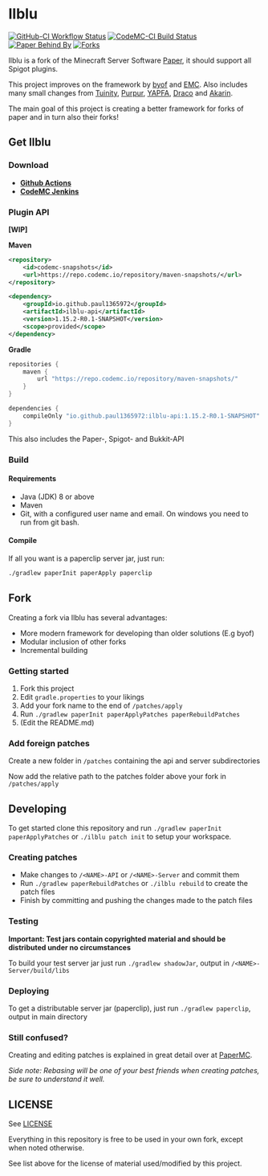 # Ilblu

[![GitHub-CI Workflow Status](https://badgen.net/github/checks/Paul1365972/Ilblu?label=Github%20Build&icon=github)](https://github.com/Paul1365972/Ilblu/actions?query=workflow%3A%22Build%22)
[![CodeMC-CI Build Status](https://badgen.net/runkit/jenkins-status-vbryjbp7mcuc/ci.codemc.io%2Fjob%2FPaul1365972%2Fjob%2FIlblu?label=CodeMC%20Build&icon=https%3A%2F%2Fsvgshare.com%2Fi%2FK8A.svg&cache=900)](https://ci.codemc.io/job/Paul1365972/job/Ilblu/)
[![Paper Behind By](https://badgen.net/runkit/behind-paper-0pf96gidt2a1/Paul1365972/Ilblu?icon=git&cache=1800)](https://github.com/PaperMC/Paper)
[![Forks](https://badgen.net/github/forks/Paul1365972/Ilblu?label=Forks&icon=https%3A%2F%2Fsvgshare.com%2Fi%2FKC7.svg&cache=3600)](https://github.com/Paul1365972/Ilblu/network/members)

Ilblu is a fork of the Minecraft Server Software [Paper](https://github.com/PaperMC/Paper), it should support all Spigot plugins.

This project improves on the framework by [byof](https://github.com/electronicboy/byof) and [EMC](https://github.com/starlis/empirecraft). Also includes many small changes from [Tuinity](https://github.com/Spottedleaf/Tuinity), [Purpur](https://github.com/pl3xgaming/Purpur), [YAPFA](https://github.com/tr7zw/YAPFA), [Draco](https://github.com/Draycia/Draco) and [Akarin](https://github.com/Akarin-project/Akarin).

The main goal of this project is creating a better framework for forks of paper and in turn also their forks!

## Get Ilblu

### Download

- [**Github Actions**](https://github.com/Paul1365972/Ilblu/actions?query=workflow%3A%22Build%22)
- [**CodeMC Jenkins**](https://ci.codemc.io/job/Paul1365972/job/Ilblu/lastSuccessfulBuild)

### Plugin API

**[WIP]**

**Maven**
```xml
<repository>
    <id>codemc-snapshots</id>
    <url>https://repo.codemc.io/repository/maven-snapshots/</url>
</repository>

<dependency>
    <groupId>io.github.paul1365972</groupId>
    <artifactId>ilblu-api</artifactId>
    <version>1.15.2-R0.1-SNAPSHOT</version>
    <scope>provided</scope>
</dependency>
```

**Gradle**
```groovy
repositories {
    maven {
        url "https://repo.codemc.io/repository/maven-snapshots/"
    }
}

dependencies {
    compileOnly "io.github.paul1365972:ilblu-api:1.15.2-R0.1-SNAPSHOT"
}
```

This also includes the Paper-, Spigot- and Bukkit-API

### Build

#### Requirements

- Java (JDK) 8 or above
- Maven
- Git, with a configured user name and email. 
  On windows you need to run from git bash.

#### Compile

If all you want is a paperclip server jar, just run:
```sh
./gradlew paperInit paperApply paperclip
```

## Fork

Creating a fork via Ilblu has several advantages:
- More modern framework for developing than older solutions (E.g byof)
- Modular inclusion of other forks
- Incremental building

### Getting started

1. Fork this project
2. Edit `gradle.properties` to your likings
3. Add your fork name to the end of `/patches/apply`
4. Run ```./gradlew paperInit paperApplyPatches paperRebuildPatches```
5. (Edit the README.md)

### Add foreign patches

Create a new folder in `/patches` containing the api and server subdirectories

Now add the relative path to the patches folder above your fork in `/patches/apply`


## Developing

To get started clone this repository and run `./gradlew paperInit paperApplyPatches` or `./ilblu patch init` to setup your workspace.

### Creating patches

- Make changes to `/<NAME>-API` or `/<NAME>-Server` and commit them
- Run `./gradlew paperRebuildPatches` or `./ilblu rebuild`  to create the patch files
- Finish by committing and pushing the changes made to the patch files

### Testing

**Important: Test jars contain copyrighted material and should be distributed under no circumstances**

To build your test server jar just run ```./gradlew shadowJar```, output in `/<NAME>-Server/build/libs`

### Deploying

To get a distributable server jar (paperclip), just run ```./gradlew paperclip```, output in main directory

### Still confused?

Creating and editing patches is explained in great detail over at [PaperMC](https://github.com/PaperMC/Paper/blob/master/CONTRIBUTING.md).

*Side note: Rebasing will be one of your best friends when creating patches, be sure to understand it well.*

## LICENSE

See [LICENSE](LICENSE)

Everything in this repository is free to be used in your own fork, except when noted otherwise. 

See list above for the license of material used/modified by this project.
